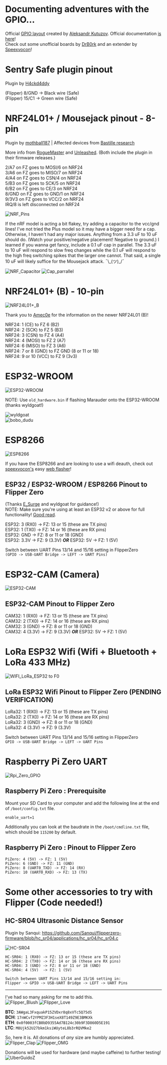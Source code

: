 # Documenting adventures with the GPIO...

Official [GPIO layout](https://miro.com/app/board/uXjVO_LaYYI=/) created by [Aleksandr Kutuzov](https://discord.com/channels/740930220399525928/765282833744265246/993107060172542012). Official documentation [is here](https://docs.flipperzero.one/gpio-and-modules)!<br>
Check out some unofficial boards by [DrB0rk](https://github.com/DrB0rk/Flipper-Zero-Boards) and an extender by [Speexvocon](https://github.com/Speexvocon/FlipperZeroHeaderExtender)!

# Sentry Safe plugin pinout

Plugin by [H4ckd4ddy](https://github.com/H4ckd4ddy/flipperzero-sentry-safe-plugin)

(Flipper) 8/GND -> Black wire (Safe)<br>
(Flipper) 15/C1 -> Green wire (Safe)

# NRF24L01+ / Mousejack pinout - 8-pin

Plugin by [mothball187](https://github.com/mothball187/flipperzero-nrf24)  |  Affected devices from [Bastille research](https://www.bastille.net/research/vulnerabilities/mousejack/affected-devices)

More info from [RogueMaster](https://github.com/RogueMaster/flipperzero-firmware-wPlugins/tree/unleashed/applications/mousejacker) and [Unleashed](https://github.com/Eng1n33r/flipperzero-firmware/blob/dev/documentation/NRF24.md). (Both include the plugin in their firmware releases.)

2/A7 on FZ goes to MOSI/6 on NRF24<br>
3/A6 on FZ goes to MISO/7 on NRF24<br>
4/A4 on FZ goes to CSN/4 on NRF24<br>
5/B3 on FZ goes to SCK/5 on NRF24<br>
6/B2 on FZ goes to CE/3 on NRF24<br>
8/GND on FZ goes to GND/1 on NRF24<br>
9/3V3 on FZ goes to VCC/2 on NRF24<br>
IRQ/8 is left disconnected on NRF24

![NRF_Pins](https://user-images.githubusercontent.com/57457139/178093717-39effd5c-ebe2-4253-b13c-70517d7902f9.png)

If the nRF model is acting a bit flakey, try adding a capacitor to the vcc/gnd lines! I've not tried the Plus model so it may have a bigger need for a cap. Otherwise, I haven't had any major issues. Anything from a 3.3 uF to 10 uF should do. (Watch your positive/negative placement! Negative to ground.) I learned if you wanna get fancy, include a 0.1 uF cap in parallel. The 3.3 uF to 10 uF will respond to slow freq changes while the 0.1 uF will respond to the high freq switching spikes that the larger one cannot. That said, a single 10 uF will likely suffice for the Mousejack attack. ¯\\\_(ツ)_/¯

![NRF_Capacitor](https://user-images.githubusercontent.com/57457139/178169959-d030f9a6-d2ac-46af-af8b-470ff092c8a7.jpg)
![Cap_parrallel](https://user-images.githubusercontent.com/57457139/178372198-84125694-3b7f-4d31-8343-6f892a5e683c.jpg)

# NRF24L01+ (B) - 10-pin

![NRF24L01+_B](https://user-images.githubusercontent.com/57457139/184263193-4f63a352-4e52-400d-8c45-ec4dc6d2ac8b.jpg)

Thank you to [Amec0e](https://github.com/amec0e) for the information on the newer NRF24L01 (B)!

NRF24: 1 (CE)  to FZ 6 (B2)<br>
NRF24: 2 (SCK) to FZ 5 (B3)<br>
NRF24: 3 (CSN) to FZ 4 (A4)<br>
NRF24: 4 (MOSI) to FZ 2 (A7)<br>
NRF24: 6 (MISO) to FZ 3 (A6)<br>
NRF24: 7 or 8 (GND) to FZ GND (8 or 11 or 18)<br>
NRF24: 9 or 10 (VCC) to FZ 9 (3v3)

# ESP32-WROOM

![ESP32-WROOM](https://user-images.githubusercontent.com/57457139/182290985-54d00e1e-dd3f-4efd-a66f-4d6b8e8c2ed2.jpg)

NOTE: Use `old_hardware.bin` if flashing Marauder onto the ESP32-WROOM (thanks wyldgoat!)

![wyldgoat](https://user-images.githubusercontent.com/57457139/182552144-46abf993-160e-42e2-8dde-466da146b16d.png)<br>
![bobo_dudu](https://user-images.githubusercontent.com/57457139/182552153-9c50f817-8b8c-4d31-8d62-3fe8fca7a48b.png)

# ESP8266

![ESP8266](https://user-images.githubusercontent.com/57457139/182291241-8728052d-aa33-46b0-8e3d-fe44bbda4b6b.jpg)

If you have the ESP8266 and are looking to use a wifi deauth, check out [speexvocon's](https://github.com/Speexvocon/FlipperZeroESPexpansion) easy [web flasher](https://speexvocon.github.io/)!

## ESP32 / ESP32-WROOM / ESP8266 Pinout to Flipper Zero
(Thanks [E_Surge](https://github.com/ESurge) and wyldgoat for guidance!)<br>
NOTE: Make sure you're using at least an ESP32 v2 or above for full functionality! [Good read](https://blog.spacehuhn.com/esp32-deauther).

ESP32: 3 (RX0) -> FZ: 13 or 15 (these are TX pins)<br>
ESP32: 1 (TX0) -> FZ: 14 or 16 (these are RX pins)<br>
ESP32: GND -> FZ: 8 or 11 or 18 (GND)<br>
ESP32: 3.3V -> FZ: 9 (3.3V) ***OR*** ESP32: 5V -> FZ: 1 (5V)

Switch between UART Pins 13/14 and 15/16 setting in FlipperZero<br>
`(GPIO -> USB-UART Bridge -> LEFT -> UART Pins)`

# ESP32-CAM (Camera)

![ESP32-CAM](https://user-images.githubusercontent.com/57457139/182571081-81df66a8-a536-426f-9ee0-ee277da5ef0a.png)

## ESP32-CAM Pinout to Flipper Zero

CAM32: 1 (RX0) -> FZ: 13 or 15 (these are TX pins)<br>
CAM32: 2 (TX0) -> FZ: 14 or 16 (these are RX pins)<br>
CAM32: 3 (GND) -> FZ: 8 or 11 or 18 (GND)<br>
CAM32: 4 (3.3V) -> FZ: 9 (3.3V) ***OR*** ESP32: 5V -> FZ: 1 (5V)

# LoRa ESP32 Wifi (Wifi + Bluetooth + LoRa 433 MHz)

![WIFI_LoRa_ESP32 to F0](https://user-images.githubusercontent.com/57457139/182568878-aef3ff21-2748-4ba3-9cdd-bc2f5d33b26d.jpg)

## LoRa ESP32 Wifi Pinout to Flipper Zero (PENDING VERIFICATION)
LoRa32: 1 (RX0) -> FZ: 13 or 15 (these are TX pins)<br>
LoRa32: 2 (TX0) -> FZ: 14 or 16 (these are RX pins)<br>
LoRa32: 3 (GND) -> FZ: 8 or 11 or 18 (GND)<br>
LoRa32: 4 (3.3V) -> FZ: 9 (3.3V)

Switch between UART Pins 13/14 and 15/16 setting in FlipperZero<br>
`GPIO -> USB-UART Bridge -> LEFT -> UART Pins`

# Raspberry Pi Zero UART

![Rpi_Zero_GPIO](https://user-images.githubusercontent.com/22322762/183289015-45329e9c-83e0-4483-96a0-1b68552bfa3f.png)

## Raspberry Pi Zero : Prerequisite

Mount your SD Card to your computer and add the following line at the end of `/boot/config.txt` file.

`enable_uart=1`

Additionally you can look at the baudrate in the `/boot/cmdline.txt` file, which should be `115200` by default.

## Raspberry Pi Zero : Pinout to Flipper Zero

```
PiZero: 4 (5V) -> FZ: 1 (5V)
PiZero: 6 (GND) -> FZ: 11 (GND)
PiZero: 8 (UART0_TXD) -> FZ: 14 (RX)
PiZero: 10 (UART0_RXD) -> FZ: 13 (TX)
```

# Some other accessories to try with Flipper (Code needed!)

## HC-SR04 Ultrasonic Distance Sensor

Plugin by Sanqui: https://github.com/Sanqui/flipperzero-firmware/blob/hc_sr04/applications/hc_sr04/hc_sr04.c

![HC-SR04](https://user-images.githubusercontent.com/57457139/182779625-f3d43727-c9a6-4c44-8916-3150cccb0fc8.jpg)

```
HC-SR04: 1 (RX0) -> FZ: 13 or 15 (these are TX pins)
HC-SR04: 2 (TX0) -> FZ: 14 or 16 (these are RX pins)
HC-SR04: 3 (GND) -> FZ: 8 or 11 or 18 (GND)
HC-SR04: 4 (5V)  -> FZ: 1 (5V)

Switch between UART Pins 13/14 and 15/16 setting in:
Flipper -> GPIO -> USB-UART Bridge -> LEFT -> UART Pins
```
-----

I've had so many asking for me to add this.<br>
![Flipper_Blush](https://user-images.githubusercontent.com/57457139/183561666-4424a3cc-679b-4016-a368-24f7e7ad0a88.jpg) ![Flipper_Love](https://user-images.githubusercontent.com/57457139/183561692-381d37bd-264f-4c88-8877-e58d60d9be6e.jpg)

**BTC**: `3AWgaL3FxquakP15ZVDxr8q8xVTc5Q75dS`<br>
**BCH**: `17nWCvf2YPMZ3F3H1seX8T149Z9E3BMKXk`<br>
**ETH**: `0x0f0003fCB0bD9355Ad7B124c30b9F3D860D5E191`<br>
**LTC**: `M8Ujk52U27bkm1ksiWUyteL8b3rRQVMke2`

So, here it is. All donations of *any* size are humbly appreciated.<br>
![Flipper_Clap](https://user-images.githubusercontent.com/57457139/183561789-2e853ede-8ef7-41e8-a67c-716225177e5d.jpg) ![Flipper_OMG](https://user-images.githubusercontent.com/57457139/183561787-e21bdc1e-b316-4e67-b327-5129503d0313.jpg)

Donations will be used for hardware (and maybe caffeine) to further testing!<br>
![UberGuidoZ](https://cdn.discordapp.com/emojis/1000632669622767686.gif)
